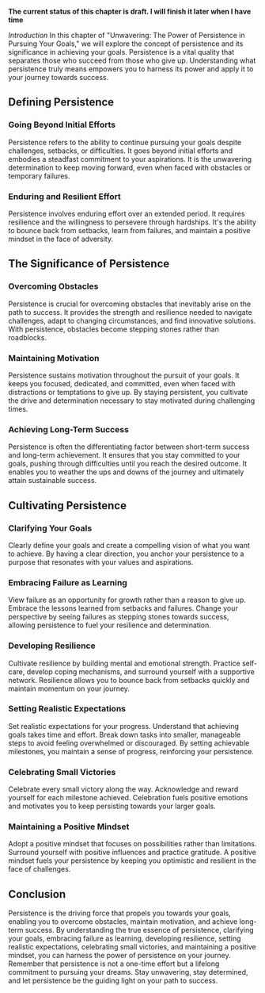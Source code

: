 **The current status of this chapter is draft. I will finish it later when I have time**

*Introduction* In this chapter of "Unwavering: The Power of Persistence in Pursuing Your Goals," we will explore the concept of persistence and its significance in achieving your goals. Persistence is a vital quality that separates those who succeed from those who give up. Understanding what persistence truly means empowers you to harness its power and apply it to your journey towards success.

Defining Persistence
--------------------

### Going Beyond Initial Efforts

Persistence refers to the ability to continue pursuing your goals despite challenges, setbacks, or difficulties. It goes beyond initial efforts and embodies a steadfast commitment to your aspirations. It is the unwavering determination to keep moving forward, even when faced with obstacles or temporary failures.

### Enduring and Resilient Effort

Persistence involves enduring effort over an extended period. It requires resilience and the willingness to persevere through hardships. It's the ability to bounce back from setbacks, learn from failures, and maintain a positive mindset in the face of adversity.

The Significance of Persistence
-------------------------------

### Overcoming Obstacles

Persistence is crucial for overcoming obstacles that inevitably arise on the path to success. It provides the strength and resilience needed to navigate challenges, adapt to changing circumstances, and find innovative solutions. With persistence, obstacles become stepping stones rather than roadblocks.

### Maintaining Motivation

Persistence sustains motivation throughout the pursuit of your goals. It keeps you focused, dedicated, and committed, even when faced with distractions or temptations to give up. By staying persistent, you cultivate the drive and determination necessary to stay motivated during challenging times.

### Achieving Long-Term Success

Persistence is often the differentiating factor between short-term success and long-term achievement. It ensures that you stay committed to your goals, pushing through difficulties until you reach the desired outcome. It enables you to weather the ups and downs of the journey and ultimately attain sustainable success.

Cultivating Persistence
-----------------------

### Clarifying Your Goals

Clearly define your goals and create a compelling vision of what you want to achieve. By having a clear direction, you anchor your persistence to a purpose that resonates with your values and aspirations.

### Embracing Failure as Learning

View failure as an opportunity for growth rather than a reason to give up. Embrace the lessons learned from setbacks and failures. Change your perspective by seeing failures as stepping stones towards success, allowing persistence to fuel your resilience and determination.

### Developing Resilience

Cultivate resilience by building mental and emotional strength. Practice self-care, develop coping mechanisms, and surround yourself with a supportive network. Resilience allows you to bounce back from setbacks quickly and maintain momentum on your journey.

### Setting Realistic Expectations

Set realistic expectations for your progress. Understand that achieving goals takes time and effort. Break down tasks into smaller, manageable steps to avoid feeling overwhelmed or discouraged. By setting achievable milestones, you maintain a sense of progress, reinforcing your persistence.

### Celebrating Small Victories

Celebrate every small victory along the way. Acknowledge and reward yourself for each milestone achieved. Celebration fuels positive emotions and motivates you to keep persisting towards your larger goals.

### Maintaining a Positive Mindset

Adopt a positive mindset that focuses on possibilities rather than limitations. Surround yourself with positive influences and practice gratitude. A positive mindset fuels your persistence by keeping you optimistic and resilient in the face of challenges.

Conclusion
----------

Persistence is the driving force that propels you towards your goals, enabling you to overcome obstacles, maintain motivation, and achieve long-term success. By understanding the true essence of persistence, clarifying your goals, embracing failure as learning, developing resilience, setting realistic expectations, celebrating small victories, and maintaining a positive mindset, you can harness the power of persistence on your journey. Remember that persistence is not a one-time effort but a lifelong commitment to pursuing your dreams. Stay unwavering, stay determined, and let persistence be the guiding light on your path to success.
